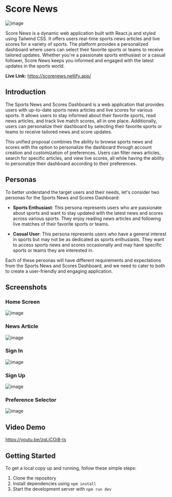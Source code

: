 # Score News

![image](https://github.com/patelaryan7751/score-news/assets/59426397/2360c6b8-55c0-43b1-9a6e-5a70158a725c)


Score News is a dynamic web application built with React.js and styled using Tailwind CSS. It offers users real-time sports news articles and live scores for a variety of sports. The platform provides a personalized dashboard where users can select their favorite sports or teams to receive tailored updates. Whether you're a passionate sports enthusiast or a casual follower, Score News keeps you informed and engaged with the latest updates in the sports world.

**Live Link:** https://scorenews.netlify.app/ 

## Introduction

The Sports News and Scores Dashboard is a web application that provides users with up-to-date sports news articles and live scores for various sports. It allows users to stay informed about their favorite sports, read news articles, and track live match scores, all in one place. Additionally, users can personalize their dashboard by selecting their favorite sports or teams to receive tailored news and score updates.

This unified proposal combines the ability to browse sports news and scores with the option to personalize the dashboard through account creation and customization of preferences. Users can filter news articles, search for specific articles, and view live scores, all while having the ability to personalize their dashboard according to their preferences.

## Personas

To better understand the target users and their needs, let's consider two personas for the Sports News and Scores Dashboard:

- **Sports Enthusiast**: This persona represents users who are passionate about sports and want to stay updated with the latest news and scores across various sports. They enjoy reading news articles and following live matches of their favorite sports or teams.

- **Casual User**: This persona represents users who have a general interest in sports but may not be as dedicated as sports enthusiasts. They want to access sports news and scores occasionally and may have specific sports or teams they are interested in.

Each of these personas will have different requirements and expectations from the Sports News and Scores Dashboard, and we need to cater to both to create a user-friendly and engaging application.

## Screenshots

### Home Screen
![image](https://github.com/patelaryan7751/score-news/assets/59426397/c702ddef-44ba-4726-b6df-0330ff89b337)

### News Article
![image](https://github.com/patelaryan7751/score-news/assets/59426397/18f751da-4d95-451c-af34-5685e24bed5b)

### Sign In
![image](https://github.com/patelaryan7751/score-news/assets/59426397/180a2046-55d1-45a0-a27c-5fc98e820f3a)

### Sign Up
![image](https://github.com/patelaryan7751/score-news/assets/59426397/a7b8af7a-283a-4495-9ec0-63e830758b5b)

### Preference Selector 
![image](https://github.com/patelaryan7751/score-news/assets/59426397/ae5e8b90-3d4b-4658-9218-faa18196e2e3)

## Video Demo

https://youtu.be/zqLjCOi8-ts

## Getting Started

To get a local copy up and running, follow these simple steps:

1. Clone the repository
2. Install dependencies using `npm install`
3. Start the development server with `npm run dev`

